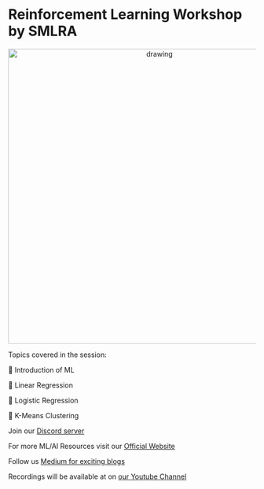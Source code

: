 # Reinforcement Learning Workshop by SMLRA

<p align="center">
<img src="https://i.imgur.com/pcpardQ.png" alt="drawing" width="600"/>
</p>



Topics covered in the session:

📌 Introduction of ML

📌 Linear Regression

📌 Logistic Regression

📌 K-Means Clustering


Join our [Discord server](https://discord.gg/JGKcXwfwdq)

For more ML/AI Resources visit our [Official Website](https://smlra-kjsce.github.io/)

Follow us [Medium for exciting blogs](https://smlra-kjsce.medium.com/)

Recordings will be available at on [our Youtube Channel](https://www.youtube.com/channel/UCsYUjEG3xQptikdWySlr6WQ)
